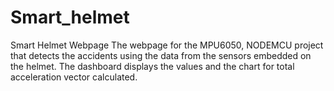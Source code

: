 # Smart_helmet
Smart Helmet Webpage
The webpage for the MPU6050, NODEMCU project that detects the accidents using the data from the sensors embedded on the helmet.
The dashboard displays the values and the chart for total acceleration vector calculated.

